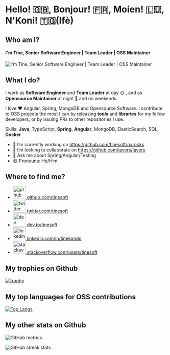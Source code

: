 # Hello! 🇬🇧, Bonjour! 🇫🇷, Moien! 🇱🇺, N'Koni! 🇹🇬(Ifè)

## Who am I?

#### I'm Tine, Senior Software Engineer | Team Leader | OSS Maintainer
![I'm Tine, Senior Software Engineer | Team Leader | OSS Maintainer](https://github-readme-stats.vercel.app/api?username=tinesoft&show_icons=true)

## What I do?

I work as **Software Engineer** and **Team Leader** at day 🌞 , and as **Opensource Maintainer** at night 🌚 and on weekends.

I love ❤️ Angular, Spring, MongoDB and Opensource Software.
I contribute to OSS projects the most I can by releasing **tools** and **libraries** for my fellow developers, or by issuing PRs to other repositories I use.


Skills: **Java**, TypeScript, **Spring**, **Angular**, MongoDB, ElasticSearch, SQL, **Docker**

- 🔭 I’m currently working on https://github.com/tinesoft/nxrocks 
- 👯 I’m looking to collaborate on https://github.com/javers/javers 
- 💬 Ask me about Spring/Angular/Testing 
- 😄 Pronouns: He/Him 

## Where to find me?

* [<img src='https://cdn.jsdelivr.net/npm/simple-icons@3.0.1/icons/github.svg' alt='github' height='40'> github.com/tinesoft](https://github.com/tinesoft)
* [<img src='https://cdn.jsdelivr.net/npm/simple-icons@3.0.1/icons/twitter.svg' alt='twitter' height='40'> twitter.com/tinesoft](https://twitter.com/tinesoft)
* [<img src='https://cdn.jsdelivr.net/npm/simple-icons@3.0.1/icons/dev-dot-to.svg' alt='dev' height='40'> dev.to/tinesoft](https://dev.to/tinesoft)
* [<img src='https://cdn.jsdelivr.net/npm/simple-icons@3.0.1/icons/linkedin.svg' alt='linkedin' height='40'> linkedin.com/in/tinekondo](https://www.linkedin.com/in/tinekondo)  
* [<img src='https://cdn.jsdelivr.net/npm/simple-icons@3.0.1/icons/stackoverflow.svg' alt='stackoverflow' height='40'> stackoverflow.com/users/tinesoft](https://stackoverflow.com/users/tinesoft)  

## My trophies on Github

[![trophy](https://github-profile-trophy.vercel.app/?username=tinesoft) ](https://github.com/ryo-ma/github-profile-trophy)

## My top languages for OSS contributions

[![Top Langs](https://github-readme-stats.vercel.app/api/top-langs/?username=tinesoft) ](https://github.com/anuraghazra/github-readme-stats)

## My other stats on Github

![GitHub metrics](https://metrics.lecoq.io/tinesoft)  

![GitHub streak stats](https://github-readme-streak-stats.herokuapp.com/?user=tinesoft)  

